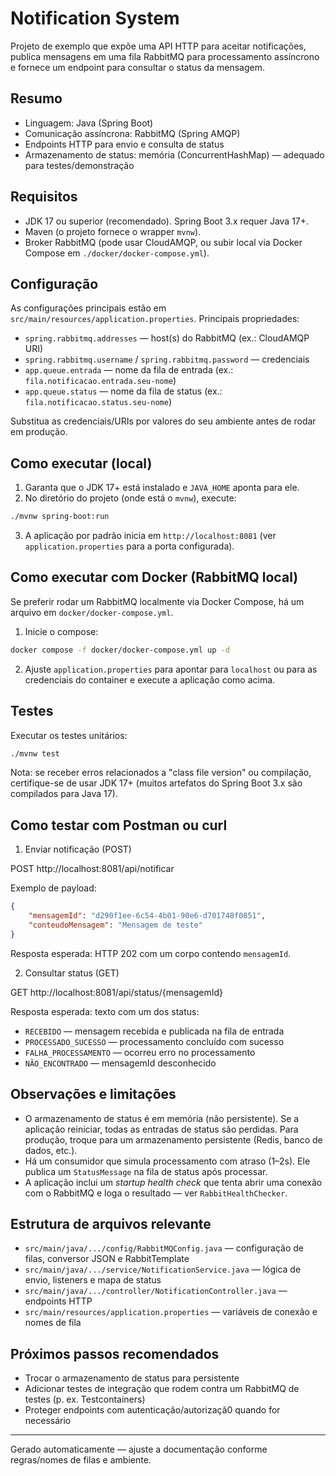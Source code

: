 # Notification System

Projeto de exemplo que expõe uma API HTTP para aceitar notificações, publica mensagens em uma fila RabbitMQ para processamento assíncrono e fornece um endpoint para consultar o status da mensagem.

## Resumo

- Linguagem: Java (Spring Boot)
- Comunicação assíncrona: RabbitMQ (Spring AMQP)
- Endpoints HTTP para envio e consulta de status
- Armazenamento de status: memória (ConcurrentHashMap) — adequado para testes/demonstração

## Requisitos

- JDK 17 ou superior (recomendado). Spring Boot 3.x requer Java 17+.
- Maven (o projeto fornece o wrapper `mvnw`).
- Broker RabbitMQ (pode usar CloudAMQP, ou subir local via Docker Compose em `./docker/docker-compose.yml`).

## Configuração

As configurações principais estão em `src/main/resources/application.properties`.
Principais propriedades:

- `spring.rabbitmq.addresses` — host(s) do RabbitMQ (ex.: CloudAMQP URI)
- `spring.rabbitmq.username` / `spring.rabbitmq.password` — credenciais
- `app.queue.entrada` — nome da fila de entrada (ex.: `fila.notificacao.entrada.seu-nome`)
- `app.queue.status` — nome da fila de status (ex.: `fila.notificacao.status.seu-nome`)

Substitua as credenciais/URIs por valores do seu ambiente antes de rodar em produção.

## Como executar (local)

1. Garanta que o JDK 17+ está instalado e `JAVA_HOME` aponta para ele.
2. No diretório do projeto (onde está o `mvnw`), execute:

```bash
./mvnw spring-boot:run
```

3. A aplicação por padrão inicia em `http://localhost:8081` (ver `application.properties` para a porta configurada).

## Como executar com Docker (RabbitMQ local)

Se preferir rodar um RabbitMQ localmente via Docker Compose, há um arquivo em `docker/docker-compose.yml`.

1. Inicie o compose:

```bash
docker compose -f docker/docker-compose.yml up -d
```

2. Ajuste `application.properties` para apontar para `localhost` ou para as credenciais do container e execute a aplicação como acima.

## Testes

Executar os testes unitários:

```bash
./mvnw test
```

Nota: se receber erros relacionados a "class file version" ou compilação, certifique-se de usar JDK 17+ (muitos artefatos do Spring Boot 3.x são compilados para Java 17).

## Como testar com Postman ou curl

1) Enviar notificação (POST)

POST http://localhost:8081/api/notificar

Exemplo de payload:

```json
{
	"mensagemId": "d290f1ee-6c54-4b01-90e6-d701748f0851",
	"conteudoMensagem": "Mensagem de teste"
}
```

Resposta esperada: HTTP 202 com um corpo contendo `mensagemId`.

2) Consultar status (GET)

GET http://localhost:8081/api/status/{mensagemId}

Resposta esperada: texto com um dos status:

- `RECEBIDO` — mensagem recebida e publicada na fila de entrada
- `PROCESSADO_SUCESSO` — processamento concluído com sucesso
- `FALHA_PROCESSAMENTO` — ocorreu erro no processamento
- `NÃO_ENCONTRADO` — mensagemId desconhecido

## Observações e limitações

- O armazenamento de status é em memória (não persistente). Se a aplicação reiniciar, todas as entradas de status são perdidas. Para produção, troque para um armazenamento persistente (Redis, banco de dados, etc.).
- Há um consumidor que simula processamento com atraso (1–2s). Ele publica um `StatusMessage` na fila de status após processar.
- A aplicação inclui um *startup health check* que tenta abrir uma conexão com o RabbitMQ e loga o resultado — ver `RabbitHealthChecker`.

## Estrutura de arquivos relevante

- `src/main/java/.../config/RabbitMQConfig.java` — configuração de filas, conversor JSON e RabbitTemplate
- `src/main/java/.../service/NotificationService.java` — lógica de envio, listeners e mapa de status
- `src/main/java/.../controller/NotificationController.java` — endpoints HTTP
- `src/main/resources/application.properties` — variáveis de conexão e nomes de fila

## Próximos passos recomendados

- Trocar o armazenamento de status para persistente
- Adicionar testes de integração que rodem contra um RabbitMQ de testes (p. ex. Testcontainers)
- Proteger endpoints com autenticação/autorizaçã0 quando for necessário

---
Gerado automaticamente — ajuste a documentação conforme regras/nomes de filas e ambiente.
```
